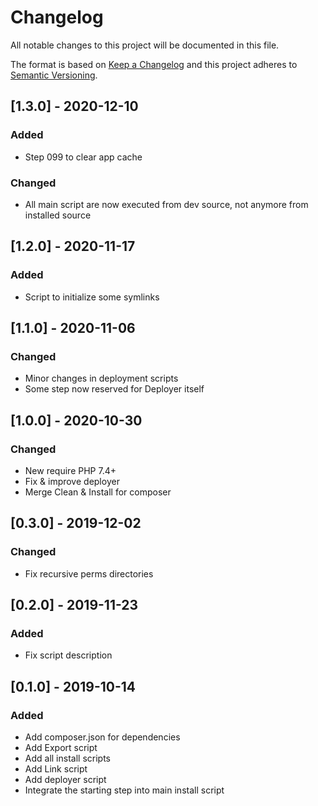 # Changelog
All notable changes to this project will be documented in this file.

The format is based on [Keep a Changelog](http://keepachangelog.com/en/1.0.0/)
and this project adheres to [Semantic Versioning](http://semver.org/spec/v2.0.0.html).


## [1.3.0] - 2020-12-10
### Added
 * Step 099 to clear app cache
### Changed
 * All main script are now executed from dev source, not anymore from installed source

## [1.2.0] - 2020-11-17
### Added
 * Script to initialize some symlinks

## [1.1.0] - 2020-11-06
### Changed
 * Minor changes in deployment scripts
 * Some step now reserved for Deployer itself

## [1.0.0] - 2020-10-30
### Changed
 * New require PHP 7.4+
 * Fix & improve deployer
 * Merge Clean & Install for composer

## [0.3.0] - 2019-12-02
### Changed
 * Fix recursive perms directories

## [0.2.0] - 2019-11-23
### Added
 * Fix script description
 


## [0.1.0] - 2019-10-14
### Added
 * Add composer.json for dependencies
 * Add Export script
 * Add all install scripts
 * Add Link script
 * Add deployer script
 * Integrate the starting step into main install script